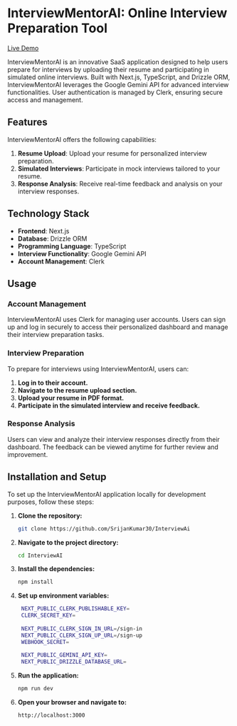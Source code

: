# InterviewMentorAI: Online Interview Preparation Tool

[Live Demo](https://interview-mentor-ai-ten.vercel.app/)

InterviewMentorAI is an innovative SaaS application designed to help users prepare for interviews by uploading their resume and participating in simulated online interviews. Built with Next.js, TypeScript, and Drizzle ORM, InterviewMentorAI leverages the Google Gemini API for advanced interview functionalities. User authentication is managed by Clerk, ensuring secure access and management.

## Features

InterviewMentorAI offers the following capabilities:

1. **Resume Upload**: Upload your resume for personalized interview preparation.
2. **Simulated Interviews**: Participate in mock interviews tailored to your resume.
3. **Response Analysis**: Receive real-time feedback and analysis on your interview responses.

## Technology Stack

- **Frontend**: Next.js
- **Database**: Drizzle ORM
- **Programming Language**: TypeScript
- **Interview Functionality**: Google Gemini API
- **Account Management**: Clerk

## Usage

### Account Management

InterviewMentorAI uses Clerk for managing user accounts. Users can sign up and log in securely to access their personalized dashboard and manage their interview preparation tasks.

### Interview Preparation

To prepare for interviews using InterviewMentorAI, users can:

1. **Log in to their account.**
2. **Navigate to the resume upload section.**
3. **Upload your resume in PDF format.**
4. **Participate in the simulated interview and receive feedback.**

### Response Analysis

Users can view and analyze their interview responses directly from their dashboard. The feedback can be viewed anytime for further review and improvement.

## Installation and Setup

To set up the InterviewMentorAI application locally for development purposes, follow these steps:

1. **Clone the repository:**
   ```bash
   git clone https://github.com/SrijanKumar30/InterviewAi

2. **Navigate to the project directory:**
   ```bash
   cd InterviewAI

3. **Install the dependencies:**
   ```bash
   npm install
   
4. **Set up environment variables:**
    ```bash
     NEXT_PUBLIC_CLERK_PUBLISHABLE_KEY=
     CLERK_SECRET_KEY=
     
     NEXT_PUBLIC_CLERK_SIGN_IN_URL=/sign-in
     NEXT_PUBLIC_CLERK_SIGN_UP_URL=/sign-up
     WEBHOOK_SECRET=
     
     NEXT_PUBLIC_GEMINI_API_KEY=
     NEXT_PUBLIC_DRIZZLE_DATABASE_URL=

5. **Run the application:**
   ```bash
   npm run dev

6. **Open your browser and navigate to:**
     ```bash
     http://localhost:3000
